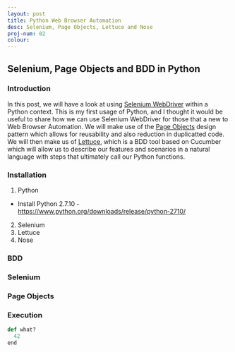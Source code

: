 ```yaml
---
layout: post
title: Python Web Browser Automation
desc: Selenium, Page Objects, Lettuce and Nose
proj-num: 02
colour: 
---
```




## Selenium, Page Objects and BDD in Python

### Introduction

In this post, we will have a look at using [Selenium WebDriver](http://www.seleniumhq.org/projects/webdriver/) within a Python context.  This is my first usage of Python, and I thought it would be useful to share how we can use Selenium WebDriver for those that a new to Web Browser Automation.  We will make use of the [Page Objects](http://selenium-python.readthedocs.org/page-objects.html) design pattern which allows for reusability and also reduction in duplicatted code.  We will then make us of [Lettuce](http://lettuce.it/), which is a BDD tool based on Cucumber which will allow us to describe our features and scenarios in a natural language with steps that ultimately call our Python functions.

### Installation

1. Python
  * Install Python 2.7.10 - https://www.python.org/downloads/release/python-2710/
2. Selenium
3. Lettuce
4. Nose

### BDD

### Selenium

### Page Objects

### Execution

>
~~~ python
def what?
  42
end
~~~
